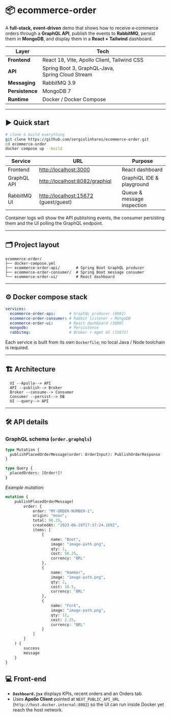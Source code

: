 
# 📦 ecommerce-order

A **full‑stack, event‑driven** demo that shows how to receive e‑commerce orders through a **GraphQL API**, publish the events to **RabbitMQ**, persist them in **MongoDB**, and display them in a **React + Tailwind** dashboard.

| Layer | Tech |
|-------|------|
| **Frontend** | React 18, Vite, Apollo Client, Tailwind CSS |
| **API** | Spring Boot 3, GraphQL‑Java, Spring Cloud Stream |
| **Messaging** | RabbitMQ 3.9 |
| **Persistence** | MongoDB 7 |
| **Runtime** | Docker / Docker Compose |

---

## ▶️ Quick start

```bash
# clone & build everything
git clone https://github.com/sergiolinhares/ecommerce-order.git
cd ecommerce-order
docker compose up --build
```

| Service | URL | Purpose |
|---------|-----|---------|
| Frontend | <http://localhost:3000> | React dashboard |
| GraphQL API | <http://localhost:8082/graphiql> | GraphiQL IDE & playground |
| RabbitMQ UI | <http://localhost:15672> (guest/guest) | Queue & message inspection |

Container logs will show the API publishing events, the consumer persisting them and the UI polling the GraphQL endpoint.

---

## 🗂 Project layout

```
ecommerce-order/
├── docker-compose.yml
├── ecommerce-order-api/       # Spring Boot GraphQL producer
├── ecommerce-order-consumer/  # Spring Boot message consumer
└── ecommerce-order-ui/        # React dashboard
```

---

## ⚙️ Docker compose stack

```yaml
services:
  ecommerce-order-api:      # GraphQL producer (8082)
  ecommerce-order-consumer: # Rabbit listener → MongoDB
  ecommerce-order-ui:       # React dashboard (3000)
  mongodb:                  # Persistence
  rabbitmq:                 # Broker + mgmt UI (15672)
```

Each service is built from its own `Dockerfile`; no local Java / Node toolchain is required.

---

## 🏗 Architecture

```mermaid
  UI --Apollo--> API
  API --publish--> Broker
  Broker --consume--> Consumer
  Consumer --persist--> DB
  UI --query--> API
```

---

## 🛠 API details

### GraphQL schema (`order.graphqls`)

```graphql
type Mutation {
  publishPlacedOrderMessage(order: OrderInput): PublishOrderResponse
}

type Query {
  placedOrders: [Order!]!
}
```

*Example mutation:*

```graphql
mutation {
    publishPlacedOrderMessage(
        order: {
            order: "MY-ORDER-NUMBER-1",
            origin: "moon",
            total: 98.25,
            createdAt: "2023-06-28T17:37:24.169Z",
            items: [
                {
                    name: "Boot",
                    image: "image-path.png",
                    qty: 1,
                    cost: 50.25,
                    currency: "BRL"
                },
                {
                    name: "Hammer",
                    image: "image-path.png",
                    qty: 2,
                    cost: 10.5,
                    currency: "BRL"
                },
                {
                    name: "Fork",
                    image: "image-path.png",
                    qty: 12,
                    cost: 2.25,
                    currency: "BRL"
                }
            ]
        }
    ) {
        success
        message
    }
}
```

## 💻 Front‑end

* **`Dashboard.jsx`** displays KPIs, recent orders and an Orders tab.  
* Uses **Apollo Client** pointed at `NEXT_PUBLIC_API_URL` (`http://host.docker.internal:8082`) so the UI can run inside Docker yet reach the host network.

